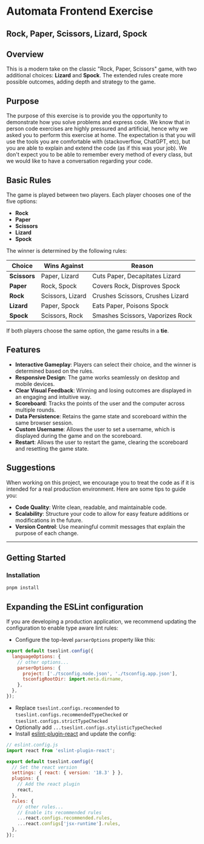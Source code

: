 # Automata Frontend Exercise

## Rock, Paper, Scissors, Lizard, Spock

## Overview

This is a modern take on the classic "Rock, Paper, Scissors" game, with two additional choices: **Lizard** and **Spock**.
The extended rules create more possible outcomes, adding depth and strategy to the game.

## Purpose

The purpose of this exercise is to provide you the opportunity to demonstrate how you solve problems and express code. We know that
in person code exercises are highly pressured and artificial, hence why we asked you to perform this exercise at home. The expectation
is that you will use the tools you are comfortable with (stackoverflow, ChatGPT, etc), but you are able to explain and extend the code
(as if this was your job). We don't expect you to be able to remember every method of every class, but we would like to have a
conversation regarding your code.

## Basic Rules

The game is played between two players. Each player chooses one of the five options:

- **Rock**
- **Paper**
- **Scissors**
- **Lizard**
- **Spock**

The winner is determined by the following rules:

| **Choice**   | **Wins Against** | **Reason**                       |
| ------------ | ---------------- | -------------------------------- |
| **Scissors** | Paper, Lizard    | Cuts Paper, Decapitates Lizard   |
| **Paper**    | Rock, Spock      | Covers Rock, Disproves Spock     |
| **Rock**     | Scissors, Lizard | Crushes Scissors, Crushes Lizard |
| **Lizard**   | Paper, Spock     | Eats Paper, Poisons Spock        |
| **Spock**    | Scissors, Rock   | Smashes Scissors, Vaporizes Rock |

If both players choose the same option, the game results in a **tie**.

## Features

- **Interactive Gameplay**: Players can select their choice, and the winner is determined based on the rules.
- **Responsive Design**: The game works seamlessly on desktop and mobile devices.
- **Clear Visual Feedback**: Winning and losing outcomes are displayed in an engaging and intuitive way.
- **Scoreboard**: Tracks the points of the user and the computer across multiple rounds.
- **Data Persistence**: Retains the game state and scoreboard within the same browser session.
- **Custom Username**: Allows the user to set a username, which is displayed during the game and on the scoreboard.
- **Restart**: Allows the user to restart the game, clearing the scoreboard and resetting the game state.

## Suggestions

When working on this project, we encourage you to treat the code as if it is intended for a real production environment. Here are some tips to guide you:

- **Code Quality**: Write clean, readable, and maintainable code.
- **Scalability**: Structure your code to allow for easy feature additions or modifications in the future.
- **Version Control**: Use meaningful commit messages that explain the purpose of each change.

---

## Getting Started

### Installation

```bash
pnpm install
```

## Expanding the ESLint configuration

If you are developing a production application, we recommend updating the configuration to enable type aware lint rules:

- Configure the top-level `parserOptions` property like this:

```js
export default tseslint.config({
  languageOptions: {
    // other options...
    parserOptions: {
      project: ['./tsconfig.node.json', './tsconfig.app.json'],
      tsconfigRootDir: import.meta.dirname,
    },
  },
});
```

- Replace `tseslint.configs.recommended` to `tseslint.configs.recommendedTypeChecked` or `tseslint.configs.strictTypeChecked`
- Optionally add `...tseslint.configs.stylisticTypeChecked`
- Install [eslint-plugin-react](https://github.com/jsx-eslint/eslint-plugin-react) and update the config:

```js
// eslint.config.js
import react from 'eslint-plugin-react';

export default tseslint.config({
  // Set the react version
  settings: { react: { version: '18.3' } },
  plugins: {
    // Add the react plugin
    react,
  },
  rules: {
    // other rules...
    // Enable its recommended rules
    ...react.configs.recommended.rules,
    ...react.configs['jsx-runtime'].rules,
  },
});
```
